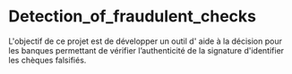 # Detection_of_fraudulent_checks
L'objectif de ce projet est de développer un outil d' aide à la décision pour les banques permettant de vérifier l’authenticité de la signature d'identifier les chèques falsifiés.
